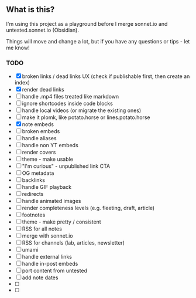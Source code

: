 ## What is this?

I'm using this project as a playground before I merge sonnet.io and untested.sonnet.io (Obsidian).

Things will move and change a lot, but if you have any questions or tips - let me know!

### TODO

- [x] broken links / dead links UX (check if publishable first, then create an index)
- [x] render dead links
- [ ] handle .mp4 files treated like markdown
- [ ] ignore shortcodes inside code blocks
- [ ] handle local videos (or migrate the existing ones)
- [ ] make it plomk, like potato.horse or lines.potato.horse
- [x] note embeds
- [ ] broken embeds
- [ ] handle aliases
- [ ] handle non YT embeds
- [ ] render covers
- [ ] theme - make usable
- [ ] "I'm curious" - unpublished link CTA
- [ ] OG metadata
- [ ] backlinks
- [ ] handle GIF playback
- [ ] redirects
- [ ] handle animated images
- [ ] render completeness levels (e.g. fleeting, draft, article)
- [ ] footnotes
- [ ] theme - make pretty / consistent
- [ ] RSS for all notes
- [ ] merge with sonnet.io
- [ ] RSS for channels (lab, articles, newsletter)
- [ ] umami
- [ ] handle external links
- [ ] handle in-post embeds
- [ ] port content from untested
- [ ] add note dates
- [ ]
- [ ]
